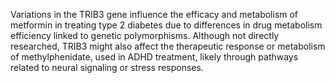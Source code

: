Variations in the TRIB3 gene influence the efficacy and metabolism of metformin in treating type 2 diabetes due to differences in drug metabolism efficiency linked to genetic polymorphisms. Although not directly researched, TRIB3 might also affect the therapeutic response or metabolism of methylphenidate, used in ADHD treatment, likely through pathways related to neural signaling or stress responses.